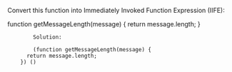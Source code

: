 
Convert this function into Immediately Invoked Function Expression (IIFE):

function getMessageLength(message) {
  return message.length;
}

			Solution:

			(function getMessageLength(message) {
		  return message.length;
		}) ()
